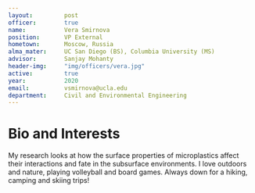 ```yaml
---
layout:     	post
officer: 		true
name:      		Vera Smirnova
position: 		VP External
hometown: 		Moscow, Russia
alma_mater: 	UC San Diego (BS), Columbia University (MS)
advisor: 		Sanjay Mohanty
header-img: 	"img/officers/vera.jpg"
active: 		true
year:  			2020
email: 			vsmirnova@ucla.edu
department: 	Civil and Environmental Engineering
---
```


# Bio and Interests
My research looks at how the surface properties of microplastics affect their interactions and fate in the subsurface environments. 
I love outdoors and nature, playing volleyball and board games. Always down for a hiking, camping and skiing trips!
